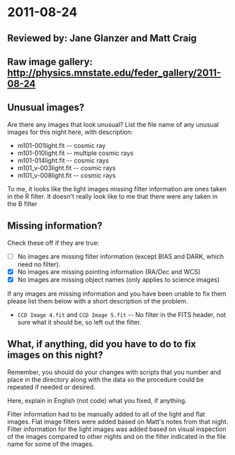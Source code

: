 # 2011-08-24

## Reviewed by:   Jane Glanzer and Matt Craig 

## Raw image gallery: http://physics.mnstate.edu/feder_gallery/2011-08-24

## Unusual images?

Are there any images that look unusual? List the file name of any unusual images for this night here, with description:

+ m101-001light.fit -- cosmic ray
+ m101-010light.fit -- multiple cosmic rays
+ m101-014light.fit -- cosmic rays
+ m101_v-003light.fit -- cosmic rays
+ m101_v-008light.fit -- cosmic rays

To me, it looks like the light images missing filter information are ones taken in the R filter. It doesn't really look like to me that
there were any taken in the B filter

## Missing information?

Check these off if they are true:

- [ ] No images are missing filter information (except BIAS and DARK, which need no filter).
- [x] No images are missing pointing information (RA/Dec and WCS)
- [x] No images are missing object names (only applies to science images)

If any images are missing information and you have been unable to fix them please list
them below with a short description of the problem.

+ `CCD Image 4.fit` and `CCD Image 5.fit` -- No filter in the FITS header, not sure what it should be, so left out the filter.

## What, if anything, did you have to do to fix images on this night?

Remember, you should do your changes with scripts that you number and place in the
directory along with the data so the procedure could be repeated if needed or
desired.

Here, explain in English (not code) what you fixed, if anything.

Filter information had to be manually added to all of the light and flat images. Flat image filters were added based on Matt's notes from that night. Filter information for the light images was added based on visual inspection of the images compared to other nights and on the filter indicated in the file name for some of the images.
